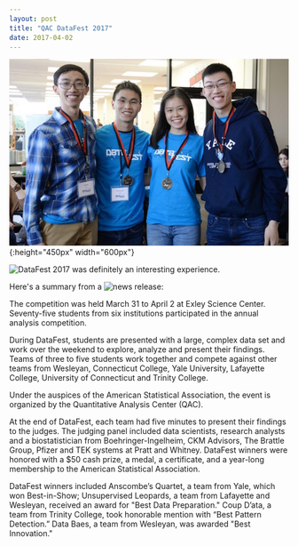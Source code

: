 ```yaml
---
layout: post
title: "QAC DataFest 2017"
date: 2017-04-02
---
```


![Anscombe's Quartet](/img/anscombe.jpg){:height="450px" width="600px"}

![DataFest 2017](http://datafest.blogs.wesleyan.edu/) was definitely an interesting experience.

Here's a summary from a ![news release:](http://newsletter.blogs.wesleyan.edu/2017/04/10/wesleyan-team-honored-for-best-innovation-at-2017-datafest/?gaclick=featured) 

The competition was held March 31 to April 2 at Exley Science Center. Seventy-five students from six institutions participated in the annual analysis competition.

During DataFest, students are presented with a large, complex data set and work over the weekend to explore, analyze and present their findings. Teams of three to five students work together and compete against other teams from Wesleyan, Connecticut College, Yale University, Lafayette College, University of Connecticut and Trinity College.

Under the auspices of the American Statistical Association, the event is organized by the Quantitative Analysis Center (QAC).

At the end of DataFest, each team had five minutes to present their findings to the judges. The judging panel included data scientists, research analysts and a biostatistician from Boehringer-Ingelheim, CKM Advisors, The Brattle Group, Pfizer and TEK systems at Pratt and Whitney. DataFest winners were honored with a $50 cash prize, a medal, a certificate, and a year-long membership to the American Statistical Association.

DataFest winners included Anscombe’s Quartet, a team from Yale, which won Best-in-Show; Unsupervised Leopards, a team from Lafayette and Wesleyan, received an award for "Best Data Preparation." Coup D’ata, a team from Trinity College, took honorable mention with “Best Pattern Detection.” Data Baes, a team from Wesleyan, was awarded "Best Innovation."



